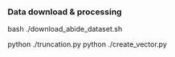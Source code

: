 ### Data download & processing

bash ./download_abide_dataset.sh 

python ./truncation.py
python ./create_vector.py
